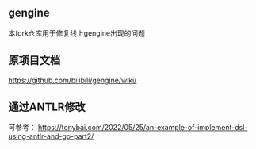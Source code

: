 ## gengine
本fork仓库用于修复线上gengine出现的问题

## 原项目文档
https://github.com/bilibili/gengine/wiki/

## 通过ANTLR修改
可参考：
https://tonybai.com/2022/05/25/an-example-of-implement-dsl-using-antlr-and-go-part2/